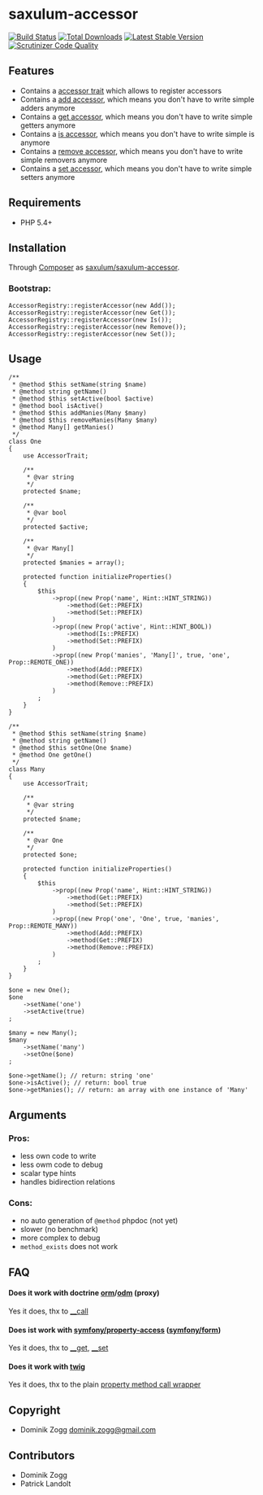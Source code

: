 # saxulum-accessor

[![Build Status](https://api.travis-ci.org/saxulum/saxulum-accessor.png?branch=master)](https://travis-ci.org/saxulum/saxulum-accessor)
[![Total Downloads](https://poser.pugx.org/saxulum/saxulum-accessor/downloads.png)](https://packagist.org/packages/saxulum/saxulum-accessor)
[![Latest Stable Version](https://poser.pugx.org/saxulum/saxulum-accessor/v/stable.png)](https://packagist.org/packages/saxulum/saxulum-accessor)
[![Scrutinizer Code Quality](https://scrutinizer-ci.com/g/saxulum/saxulum-accessor/badges/quality-score.png?b=master)](https://scrutinizer-ci.com/g/saxulum/saxulum-accessor/?branch=master)

## Features

 * Contains a [accessor trait][1] which allows to register accessors
 * Contains a [add accessor][2], which means you don't have to write simple adders anymore
 * Contains a [get accessor][3], which means you don't have to write simple getters anymore
 * Contains a [is accessor][4], which means you don't have to write simple is anymore
 * Contains a [remove accessor][5], which means you don't have to write simple removers anymore
 * Contains a [set accessor][6], which means you don't have to write simple setters anymore


## Requirements

 * PHP 5.4+


## Installation

Through [Composer](http://getcomposer.org) as [saxulum/saxulum-accessor][7].

### Bootstrap:

``` {.php}
AccessorRegistry::registerAccessor(new Add());
AccessorRegistry::registerAccessor(new Get());
AccessorRegistry::registerAccessor(new Is());
AccessorRegistry::registerAccessor(new Remove());
AccessorRegistry::registerAccessor(new Set());
```

## Usage

``` {.php}
/**
 * @method $this setName(string $name)
 * @method string getName()
 * @method $this setActive(bool $active)
 * @method bool isActive()
 * @method $this addManies(Many $many)
 * @method $this removeManies(Many $many)
 * @method Many[] getManies()
 */
class One
{
    use AccessorTrait;

    /**
     * @var string
     */
    protected $name;

    /**
     * @var bool
     */
    protected $active;

    /**
     * @var Many[]
     */
    protected $manies = array();

    protected function initializeProperties()
    {
        $this
            ->prop((new Prop('name', Hint::HINT_STRING))
                ->method(Get::PREFIX)
                ->method(Set::PREFIX)
            )
            ->prop((new Prop('active', Hint::HINT_BOOL))
                ->method(Is::PREFIX)
                ->method(Set::PREFIX)
            )
            ->prop((new Prop('manies', 'Many[]', true, 'one', Prop::REMOTE_ONE))
                ->method(Add::PREFIX)
                ->method(Get::PREFIX)
                ->method(Remove::PREFIX)
            )
        ;
    }
}

/**
 * @method $this setName(string $name)
 * @method string getName()
 * @method $this setOne(One $name)
 * @method One getOne()
 */
class Many
{
    use AccessorTrait;

    /**
     * @var string
     */
    protected $name;

    /**
     * @var One
     */
    protected $one;

    protected function initializeProperties()
    {
        $this
            ->prop((new Prop('name', Hint::HINT_STRING))
                ->method(Get::PREFIX)
                ->method(Set::PREFIX)
            )
            ->prop((new Prop('one', 'One', true, 'manies', Prop::REMOTE_MANY))
                ->method(Add::PREFIX)
                ->method(Get::PREFIX)
                ->method(Remove::PREFIX)
            )
        ;
    }
}

$one = new One();
$one
    ->setName('one')
    ->setActive(true)
;

$many = new Many();
$many
    ->setName('many')
    ->setOne($one)
;

$one->getName(); // return: string 'one'
$one->isActive(); // return: bool true
$one->getManies(); // return: an array with one instance of 'Many'
```


## Arguments

### Pros:

- less own code to write
- less owm code to debug
- scalar type hints
- handles bidirection relations

### Cons:

- no auto generation of `@method` phpdoc (not yet)
- slower (no benchmark)
- more complex to debug
- `method_exists` does not work


## FAQ

#### Does it work with doctrine [orm][8]/[odm][9] (proxy)

Yes it does, thx to [__call][10]

#### Does ist work with [symfony/property-access][11] ([symfony/form][12])

Yes it does, thx to [__get][13], [__set][14]

#### Does it work with [twig][15]

Yes it does, thx to the plain [property method call wrapper][16]


## Copyright

* Dominik Zogg <dominik.zogg@gmail.com>


## Contributors

* Dominik Zogg
* Patrick Landolt


[1]: https://github.com/saxulum/saxulum-accessor/blob/master/src/Saxulum/Accessor/AccessorTrait.php
[2]: https://github.com/saxulum/saxulum-accessor/blob/master/src/Saxulum/Accessor/Accessors/Add.php
[3]: https://github.com/saxulum/saxulum-accessor/blob/master/src/Saxulum/Accessor/Accessors/Get.php
[4]: https://github.com/saxulum/saxulum-accessor/blob/master/src/Saxulum/Accessor/Accessors/Is.php
[5]: https://github.com/saxulum/saxulum-accessor/blob/master/src/Saxulum/Accessor/Accessors/Remove.php
[6]: https://github.com/saxulum/saxulum-accessor/blob/master/src/Saxulum/Accessor/Accessors/Set.php
[7]: https://packagist.org/packages/saxulum/saxulum-accessor
[8]: https://github.com/doctrine/doctrine2
[9]: https://github.com/doctrine/mongodb-odm
[10]: https://github.com/saxulum/saxulum-accessor/blob/master/src/Saxulum/Accessor/AccessorTrait.php#L28
[11]: https://github.com/symfony/PropertyAccess
[12]: https://github.com/symfony/Form
[13]: https://github.com/saxulum/saxulum-accessor/blob/master/src/Saxulum/Accessor/AccessorTrait.php#L40
[14]: https://github.com/saxulum/saxulum-accessor/blob/master/src/Saxulum/Accessor/AccessorTrait.php#L53
[15]: http://twig.sensiolabs.org
[16]: https://github.com/saxulum/saxulum-accessor/blob/master/src/Saxulum/Accessor/AccessorTrait.php#L71
